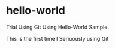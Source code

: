 # hello-world
Trial Using Git Using Hello-World Sample.

This is the first time I Seriuously using Git
